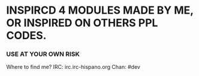 # INSPIRCD 4 MODULES MADE BY ME, OR INSPIRED ON OTHERS PPL CODES.
### USE AT YOUR OWN RISK
Where to find me?
IRC: irc.irc-hispano.org
Chan: #dev
